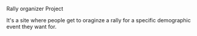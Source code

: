 Rally organizer Project

It's a site where people get to oraginze a rally for a specific demographic event they want for. 